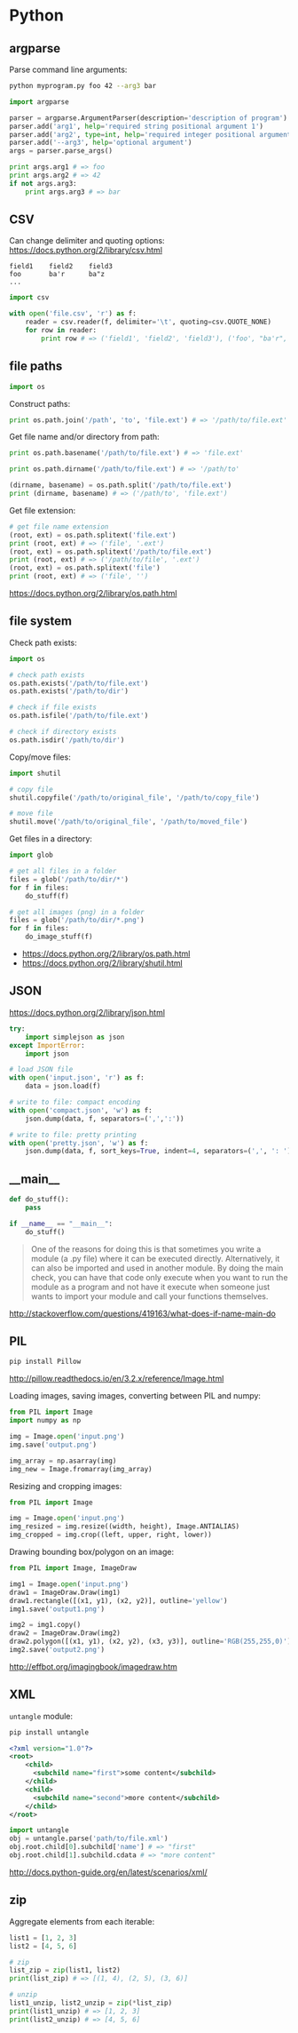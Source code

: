 Python
======

argparse
--------

Parse command line arguments:

```bash
python myprogram.py foo 42 --arg3 bar
```

```python
import argparse

parser = argparse.ArgumentParser(description='description of program')
parser.add('arg1', help='required string positional argument 1')
parser.add('arg2', type=int, help='required integer positional argument 2')
parser.add('--arg3', help='optional argument')
args = parser.parse_args()

print args.arg1 # => foo
print args.arg2 # => 42
if not args.arg3:
    print args.arg3 # => bar
```

CSV
---

Can change delimiter and quoting options: https://docs.python.org/2/library/csv.html

```csv
field1    field2    field3
foo       ba'r      ba"z
...
```

```python
import csv

with open('file.csv', 'r') as f:
    reader = csv.reader(f, delimiter='\t', quoting=csv.QUOTE_NONE)
    for row in reader:
        print row # => ('field1', 'field2', 'field3'), ('foo', "ba'r", 'ba"z'), ...
```

file paths
----------

```python
import os
```

Construct paths:

```python
print os.path.join('/path', 'to', 'file.ext') # => '/path/to/file.ext'
```

Get file name and/or directory from path:

```python
print os.path.basename('/path/to/file.ext') # => 'file.ext'

print os.path.dirname('/path/to/file.ext') # => '/path/to'

(dirname, basename) = os.path.split('/path/to/file.ext')
print (dirname, basename) # => ('/path/to', 'file.ext')
```

Get file extension:

```python
# get file name extension
(root, ext) = os.path.splitext('file.ext')
print (root, ext) # => ('file', '.ext')
(root, ext) = os.path.splitext('/path/to/file.ext')
print (root, ext) # => ('/path/to/file', '.ext')
(root, ext) = os.path.splitext('file')
print (root, ext) # => ('file', '')
```

https://docs.python.org/2/library/os.path.html

file system
-----------

Check path exists:

```python
import os

# check path exists
os.path.exists('/path/to/file.ext')
os.path.exists('/path/to/dir')

# check if file exists
os.path.isfile('/path/to/file.ext')

# check if directory exists
os.path.isdir('/path/to/dir')
```

Copy/move files:

```python
import shutil

# copy file
shutil.copyfile('/path/to/original_file', '/path/to/copy_file')

# move file
shutil.move('/path/to/original_file', '/path/to/moved_file')
```

Get files in a directory:

```python
import glob

# get all files in a folder
files = glob('/path/to/dir/*')
for f in files:
    do_stuff(f)

# get all images (png) in a folder
files = glob('/path/to/dir/*.png')
for f in files:
    do_image_stuff(f)
```

* https://docs.python.org/2/library/os.path.html
* https://docs.python.org/2/library/shutil.html

JSON
----

https://docs.python.org/2/library/json.html

```python
try:
    import simplejson as json
except ImportError:
    import json

# load JSON file
with open('input.json', 'r') as f:
    data = json.load(f)

# write to file: compact encoding
with open('compact.json', 'w') as f:
    json.dump(data, f, separators=(',',':'))

# write to file: pretty printing
with open('pretty.json', 'w') as f:
    json.dump(data, f, sort_keys=True, indent=4, separators=(',', ': '))
```

\_\_main\_\_
------------

```python
def do_stuff():
    pass

if __name__ == "__main__":
    do_stuff()
```

> One of the reasons for doing this is that sometimes you write a module (a .py file) where it can be executed directly. Alternatively, it can also be imported and used in another module. By doing the main check, you can have that code only execute when you want to run the module as a program and not have it execute when someone just wants to import your module and call your functions themselves.

http://stackoverflow.com/questions/419163/what-does-if-name-main-do

PIL
---

```bash
pip install Pillow
```

http://pillow.readthedocs.io/en/3.2.x/reference/Image.html

Loading images, saving images, converting between PIL and numpy:

```python
from PIL import Image
import numpy as np

img = Image.open('input.png')
img.save('output.png')

img_array = np.asarray(img)
img_new = Image.fromarray(img_array)
```

Resizing and cropping images:

```python
from PIL import Image

img = Image.open('input.png')
img_resized = img.resize((width, height), Image.ANTIALIAS)
img_cropped = img.crop((left, upper, right, lower))
```

Drawing bounding box/polygon on an image:

```python
from PIL import Image, ImageDraw

img1 = Image.open('input.png')
draw1 = ImageDraw.Draw(img1)
draw1.rectangle([(x1, y1), (x2, y2)], outline='yellow')
img1.save('output1.png')

img2 = img1.copy()
draw2 = ImageDraw.Draw(img2)
draw2.polygon([(x1, y1), (x2, y2), (x3, y3)], outline='RGB(255,255,0)')
img2.save('output2.png')
```

http://effbot.org/imagingbook/imagedraw.htm

XML
---

`untangle` module:

```bash
pip install untangle
```

```xml
<?xml version="1.0"?>
<root>
    <child>
      <subchild name="first">some content</subchild>
    </child>
    <child>
      <subchild name="second">more content</subchild>
    </child>
</root>
```

```python
import untangle
obj = untangle.parse('path/to/file.xml')
obj.root.child[0].subchild['name'] # => "first"
obj.root.child[1].subchild.cdata # => "more content"
```

http://docs.python-guide.org/en/latest/scenarios/xml/

zip
---

Aggregate elements from each iterable:

```python
list1 = [1, 2, 3]
list2 = [4, 5, 6]

# zip
list_zip = zip(list1, list2)
print(list_zip) # => [(1, 4), (2, 5), (3, 6)]

# unzip
list1_unzip, list2_unzip = zip(*list_zip)
print(list1_unzip) # => [1, 2, 3]
print(list2_unzip) # => [4, 5, 6]
```
